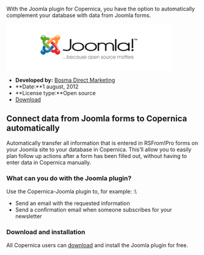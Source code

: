With the Joomla plugin for Copernica, you have the option to
automatically complement your database with data from Joomla forms.

![Joomla](../images/joomla-integration.png)

-   **Developed by:** [Bosma Direct
    Marketing](http://www.bosmadmc.nl "Bosma Direct Marketing")
-   **Date:**1 august, 2012
-   **License type:**Open source
-   [Download](../downloads/plg_copernica.zip "Download Joomla-plugin for Copernica Marketing Software")

Connect data from Joomla forms to Copernica automatically
---------------------------------------------------------

Automatically transfer all information that is entered in RSFrom!Pro
forms on your Joomla site to your database in Copernica. This’ll allow
you to easily plan follow up actions after a form has been filled out,
without having to enter data in Copernica manually.

### What can you do with the Joomla plugin?

Use the Copernica-Joomla plugin to, for example: :\

-   Send an email with the requested information
-   Send a confirmation email when someone subscribes for your
    newsletter

### Download and installation

All Copernica users can
[download](../downloads/plg_copernica.zip "Download Joomla-plugin voor Copernica Marketing Software")
and install the Joomla plugin for free.
